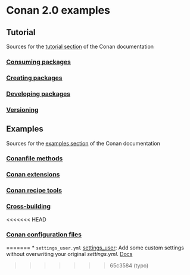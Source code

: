 # Conan 2.0 examples

## Tutorial

Sources for the [tutorial section](https://docs.conan.io/en/2.0/tutorial.html) of the Conan documentation

### [Consuming packages](tutorial/consuming_packages)

### [Creating packages](tutorial/creating_packages)

### [Developing packages](tutorial/developing_packages)

### [Versioning](tutorial/versioning)

## Examples

Sources for the [examples section](https://docs.conan.io/en/2.0/examples.html) of the Conan documentation

### [Conanfile methods](examples/conanfile)

### [Conan extensions](examples/consuming_packages)

### [Conan recipe tools](examples/tools)

### [Cross-building](examples/cross_build)

<<<<<<< HEAD
### [Conan configuration files](examples/config_files)
=======
    * ``settings_user.yml`` [settings_user](examples/config_files/settings/sources/settings_user.yml): Add some custom settings without overwriting your original _settings.yml_. [Docs](https://docs.conan.io/en/2.0/examples/config_files/settings/settings_user.html)
>>>>>>> 65c3584 (typo)
